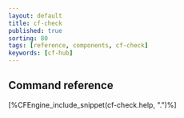 ```yaml
---
layout: default
title: cf-check
published: true
sorting: 80
tags: [reference, components, cf-check]
keywords: [cf-hub]
---
```


## Command reference ##

[%CFEngine_include_snippet(cf-check.help, ".")%]

